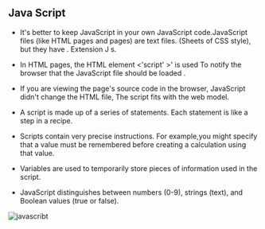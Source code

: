 
## Java Script

- It's better to keep JavaScript in your own JavaScript code.JavaScript files (like HTML pages and pages) are text files. (Sheets of CSS style), but they have . Extension J s. 

- In HTML pages, the HTML element <'script' >' is used To notify the browser that the JavaScript file should be loaded .

- If you are viewing the page's source code in the browser, JavaScript didn't change the HTML file, 
The script fits with the web model. 
 
- A script is made up of a series of statements. Each
statement is like a step in a recipe.

- Scripts contain very precise instructions. For example,you might specify that a value must be remembered
before creating a calculation using that value.

- Variables are used to temporarily store pieces of information used in the script. 

- JavaScript distinguishes between numbers (0-9),
strings (text), and Boolean values (true or false). 

![javascribt](https://hackernoon.com/hn-images/1*bxEkHw1xewxOFjmGunb-Cw.png)
